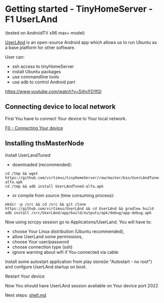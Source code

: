 # Getting started - TinyHomeServer - F1 UserLAnd 

(tested on AndroidTV x96 max+ model)

[UserLAnd](https://userland.tech/) is an open-source Android app which allows us to run Ubuntu as a base platform for other software.

User can: 

- ssh access to tinyHomeServer
- install Ubuntu packages
- use commandline tools
- use adb to control Android part

https://www.youtube.com/watch?v=SiihcFD1fGI

## Connecting device to local network

First You have to connect Your device to Your local network.

[F0 - Connecting Your device](device-connection.md)

## Installing thsMasterNode

Install UserLandTuned 

- downloaded (recommended):

```
cd /tmp && wget https://github.com/virtimus/tinyHomeServer/raw/master/bin/UserLAndTuned-alfa.apk
cd /tmp && adb install UserLAndTuned-alfa.apk
```

- or compile from source (time consuming process):
```
mkdir -p /src && cd /src && git clone https://github.com/virtimus/UserLAnd && cd UserLAnd && gradlew build
adb install /src/UserLAnd/app/build/outputs/apk/debug/app-debug.apk 
```

Now using scrcpy session go to Applications/UserLand.
You will have to:
- choose Your Linux distribution (Ubuntu recommended),
- allow UserLand some permissions, 
- choose Your user/password
- choose connection type (ssh)
- ignore warning about wifi if You connected via cable

Install some autostart application from play store(ie "Autostart - no root")  and confgure UserLAnd startup on boot.

Restart Your device

Now You should have UserLAnd session avaliable on Your device port 2022


Next steps: [shell.md](shell.md)





